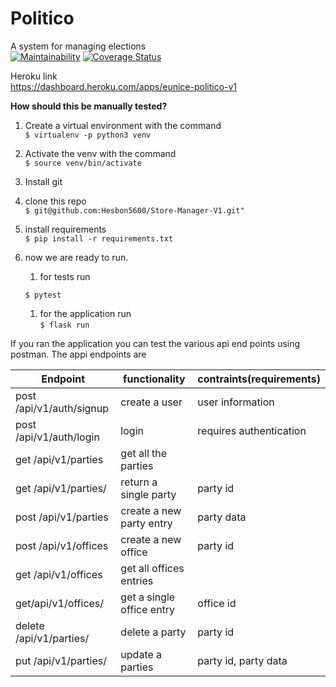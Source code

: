 
# Politico
A system for managing elections  
[![Maintainability](https://api.codeclimate.com/v1/badges/56272a0356f0cfdaa076/maintainability)](https://codeclimate.com/github/EuniceKiingati/Politico-V1/maintainability)
[![Coverage Status](https://coveralls.io/repos/github/EuniceKiingati/Politico-V1/badge.svg?branch=ch-test-office-v1-163807667)](https://coveralls.io/github/EuniceKiingati/Politico-V1?branch=ch-test-office-v1-163807667)

Heroku link  
https://dashboard.heroku.com/apps/eunice-politico-v1




**How should this be manually tested?**
1. Create  a virtual environment with the command  
`$ virtualenv -p python3 venv`  

1. Activate the venv with the command     
`$ source venv/bin/activate`

1. Install git  
1. clone this repo  
`$ git@github.com:Hesbon5600/Store-Manager-V1.git"`   
  
1. install requirements      
`$ pip install -r requirements.txt`   
  
1. now we are ready to run. 
	1. for tests run  
         
	`$ pytest`   
	1. for the application run  
	`$ flask run`  

If you ran the application you can test the various api end points using postman. The appi endpoints are  

|Endpoint|functionality|contraints(requirements)|
|-------|-------------|----------|
|post /api/v1/auth/signup|create a user|user information|
|post /api/v1/auth/login | login |requires authentication |
|get /api/v1/parties| get all the parties| |
|get /api/v1/parties/</partyID>|return a single party| party id|
|post /api/v1/parties | create a new party entry| party data|
|post /api/v1/offices | create a new office| party id|
|get /api/v1/offices | get all offices entries||
|get/api/v1/offices/<officeID>|get a single office entry| office id| 
|delete /api/v1/parties/<partyID> | delete a party| party id|
|put /api/v1/parties/<partyID> | update a parties|party id, party data|


